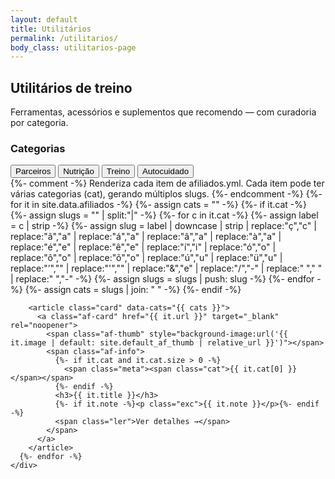 ```yaml
---
layout: default
title: Utilitários
permalink: /utilitarios/
body_class: utilitarios-page
---
```


<section class="blog-header">
  <h1>Utilitários de treino</h1>
  <p>Ferramentas, acessórios e suplementos que recomendo — com curadoria por categoria.</p>
</section>

<div class="blog-layout">
  <!-- Lateral com filtros -->
  <aside class="blog-sidebar">
    <h3>Categorias</h3>
    <nav class="blog-filtros-vertical">
      <!-- Ordem fixa dos filtros -->
      <button data-filter="parceiros" class="on">Parceiros</button>
      <button data-filter="nutricao">Nutrição</button>
      <button data-filter="treino">Treino</button>
      <button data-filter="autocuidado">Autocuidado</button>
    </nav>
  </aside>

  <!-- Lista de utilitários -->
  <section class="blog-lista">
    <div class="cards">
      {%- comment -%}
      Renderiza cada item de afiliados.yml. Cada item pode ter várias categorias (cat), gerando múltiplos slugs.
      {%- endcomment -%}
      {%- for it in site.data.afiliados -%}
        {%- assign cats = "" -%}
        {%- if it.cat -%}
          {%- assign slugs = "" | split:"|" -%}
          {%- for c in it.cat -%}
            {%- assign label = c | strip -%}
            {%- assign slug  = label | downcase | strip
              | replace:"ç","c" | replace:"ã","a" | replace:"á","a" | replace:"â","a" | replace:"à","a"
              | replace:"é","e" | replace:"ê","e" | replace:"í","i"
              | replace:"ó","o" | replace:"ô","o" | replace:"õ","o"
              | replace:"ú","u" | replace:"ü","u"
              | replace:"’",""  | replace:"'",""
              | replace:"&","e" | replace:"/","-" | replace:"  "," " | replace:" ","-"
            -%}
            {%- assign slugs = slugs | push: slug -%}
          {%- endfor -%}
          {%- assign cats = slugs | join: " " -%}
        {%- endif -%}

        <article class="card" data-cats="{{ cats }}">
          <a class="af-card" href="{{ it.url }}" target="_blank" rel="noopener">
            <span class="af-thumb" style="background-image:url('{{ it.image | default: site.default_af_thumb | relative_url }}')"></span>
            <span class="af-info">
              {%- if it.cat and it.cat.size > 0 -%}
                <span class="meta"><span class="cat">{{ it.cat[0] }}</span></span>
              {%- endif -%}
              <h3>{{ it.title }}</h3>
              {%- if it.note -%}<p class="exc">{{ it.note }}</p>{%- endif -%}
              <span class="ler">Ver detalhes →</span>
            </span>
          </a>
        </article>
      {%- endfor -%}
    </div>
  </section>
</div>

<!-- Filtro por categoria + fallback da classe no body -->
<script>
(function(){
  // garante a classe no body mesmo se o layout não usar body_class
  document.addEventListener('DOMContentLoaded', function(){
    document.body.classList.add('utilitarios-page');
  });

  const cards = Array.from(document.querySelectorAll('.card[data-cats]'));
  const btns  = Array.from(document.querySelectorAll('.blog-filtros-vertical [data-filter]'));

  function applyFilter(slug){
    const f = (slug || '').toLowerCase();
    cards.forEach(c=>{
      const cats = (c.dataset.cats || '').toLowerCase().split(' ').filter(Boolean);
      c.style.display = (!f || cats.includes(f)) ? '' : 'none';
    });
  }

  btns.forEach(btn=>{
    btn.addEventListener('click', ()=>{
      btns.forEach(b=>b.classList.remove('on'));
      btn.classList.add('on');
      applyFilter(btn.dataset.filter);
    });
  });

  // filtro inicial: Parceiros
  const initial = 'parceiros';
  const startBtn = btns.find(b => (b.dataset.filter||'').toLowerCase() === initial);
  if (startBtn) {
    btns.forEach(b=>b.classList.remove('on'));
    startBtn.classList.add('on');
  }
  applyFilter(initial);
})();
</script>

<!-- Estilos escopados desta página -->
<style>
/* ===== /utilitarios — grade e cards (ajuste colunas + thumbs 1:1) ===== */
.utilitarios-page .blog-lista .cards{
  display:grid;
  grid-template-columns: 1fr;          /* mobile: 1 coluna */
  gap: 1rem;
}
@media (min-width: 480px){
  .utilitarios-page .blog-lista .cards{
    grid-template-columns: repeat(2, minmax(0,1fr)); /* 2 colunas já no mobile largo */
  }
}
@media (min-width: 1024px){
  .utilitarios-page .blog-lista .cards{
    grid-template-columns: repeat(3, minmax(0,1fr)); /* 3 colunas em telas grandes */
  }
}

/* Cartão “cheio” para todas as categorias */
.utilitarios-page .blog-lista .card{ border:0; background:transparent; padding:0; }
.utilitarios-page .blog-lista .card .af-card{
  display:flex; flex-direction:column; gap:.65rem;
  width:100%; height:100%; padding:.75rem;
  background:#0f0f0f; border-radius:14px; border:1px solid #1c1c1c;
}
.utilitarios-page .blog-lista .card .af-card:hover{
  transform:translateY(-3px);
  border-color:#2a2a2a; transition:.25s;
}

/* Thumb QUADRADA (1:1) no topo */
.utilitarios-page .blog-lista .card .af-thumb{
  width:100%;
  aspect-ratio: 1 / 1;                      /* <- faz 300x300 visual */
  background:#111 center/cover no-repeat;
  border-radius:12px; border:1px solid #1c1c1c;
}

/* Conteúdo */
.utilitarios-page .blog-lista .card .af-info{ display:flex; flex-direction:column; gap:.35rem; }
.utilitarios-page .blog-lista .card .meta{ display:flex; align-items:center; gap:.5rem; font-size:.9rem; opacity:.9; margin:0; }
.utilitarios-page .blog-lista .card .cat{
  background:rgba(227,197,101,.1);
  color:#e3c565; border:1px solid rgba(227,197,101,.35);
  padding:.14rem .5rem; border-radius:999px; font-weight:600;
}
.utilitarios-page .blog-lista .card h3{ margin:.2rem 0 .25rem; font-size:1.05rem; color:#fff; line-height:1.35; }
.utilitarios-page .blog-lista .card .exc{ margin:0; color:#cfcfcf; }
.utilitarios-page .blog-lista .card .ler{ color:#d62828; font-weight:700; margin-top:.2rem; }
.utilitarios-page .blog-lista .card:hover .ler{ color:#ff4040; }

/* IMPORTANTE: REMOVIDO o “grid-column: 1/-1” dos parceiros
   (assim parceiros também ficam em 2 colunas quando filtrados) */

<stile>
